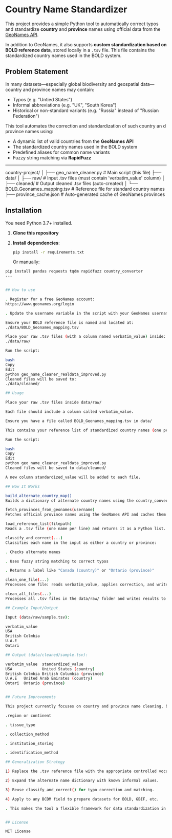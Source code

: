 
# Country Name Standardizer

This project provides a simple Python tool to automatically correct typos and standardize **country** and **province** names using official data from the [GeoNames API](https://www.geonames.org/).

In addition to GeoNames, it also supports **custom standardization based on BOLD reference data**, stored locally in a `.tsv` file. This file contains the standardized country names used in the BOLD system.

## Problem Statement

In many datasets—especially global biodiversity and geospatial data—country and province names may contain:
- Typos (e.g. "Untied States")
- Informal abbreviations (e.g. "UK", "South Korea")
- Historical or non-standard variants (e.g. "Russia" instead of "Russian Federation")

This tool automates the correction and standardization of such country an d province names using:
- A dynamic list of valid countries from the **GeoNames API**
- The standardized country names used in the BOLD system
- Predefined aliases for common name variants
- Fuzzy string matching via **RapidFuzz**

---

country-project/
│
├── geo_name_cleaner.py # Main script (this file)
├── data/
│ ├── raw/ # Input .tsv files (must contain 'verbatim_value' column)
│ ├── cleaned/ # Output cleaned .tsv files (auto-created)
│ └── BOLD_Geonames_mapping.tsv # Reference file for standard country names
├── province_cache.json # Auto-generated cache of GeoNames provinces



## Installation

You need Python 3.7+ installed.

1. **Clone this repository**

2. **Install dependencies**:
   ```bash
   pip install -r requirements.txt
   ```

   Or manually:
  ```bash
  pip install pandas requests tqdm rapidfuzz country_converter
  ---


## How to use

. Register for a free GeoNames account:
  https://www.geonames.org/login

. Update the username variable in the script with your GeoNames username.

Ensure your BOLD reference file is named and located at:
./data/BOLD_Geonames_mapping.tsv

Place your raw .tsv files (with a column named verbatim_value) inside:
./data/raw/

Run the script:

bash
Copy
Edit
python geo_name_cleaner_realdata_improved.py
Cleaned files will be saved to:
./data/cleaned/

## Usage

Place your raw .tsv files inside data/raw/

Each file should include a column called verbatim_value.

Ensure you have a file called BOLD_Geonames_mapping.tsv in data/

This contains your reference list of standardized country names (one per line).

Run the script:

bash
Copy
Edit
python geo_name_cleaner_realdata_improved.py
Cleaned files will be saved to data/cleaned/

A new column standardized_value will be added to each file.

## How It Works

build_alternate_country_map()
Builds a dictionary of alternate country names using the country_converter library and a few manual mappings (e.g., "U.S.A." → "United States").

fetch_provinces_from_geonames(username)
Fetches official province names using the GeoNames API and caches them in province_cache.json to avoid repeated API calls.

load_reference_list(filepath)
Reads a .tsv file (one name per line) and returns it as a Python list.

classify_and_correct(...)
Classifies each name in the input as either a country or province:

. Checks alternate names

. Uses fuzzy string matching to correct typos

. Returns a label like "Canada (country)" or "Ontario (province)"

clean_one_file(...)
Processes one file: reads verbatim_value, applies correction, and writes output with standardized_value.

clean_all_files(...)
Processes all .tsv files in the data/raw/ folder and writes results to data/cleaned/.

## Example Input/Output

Input (data/raw/sample.tsv):

verbatim_value
USA
British Colmbia
U.A.E
Ontari

## Output (data/cleaned/sample.tsv):

verbatim_value	standardized_value
USA	            United States (country)
British Colmbia	British Columbia (province)
U.A.E	United Arab Emirates (country)
Ontari	Ontario (province)


## Future Improvements

This project currently focuses on country and province name cleaning, but the design is modular and can be generalized to other controlled vocabulary fields in the BCDM model, such as:

.region or continent

. tissue_type

. collection_method

. institution_storing

. identification_method

## Generalization Strategy

1) Replace the .tsv reference file with the appropriate controlled vocabulary.

2) Expand the alternate name dictionary with known informal values.

3) Reuse classify_and_correct() for typo correction and matching.

4) Apply to any BCDM field to prepare datasets for BOLD, GBIF, etc.

. This makes the tool a flexible framework for data standardization in biodiversity informatics.


## License

MIT License
